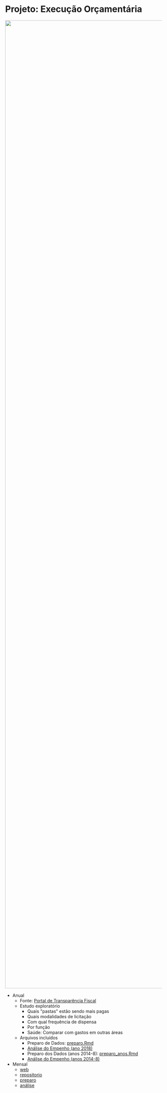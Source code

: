 Projeto: Execução Orçamentária
================

<img src="pics/transparencia_fiscal.png" width="3109" />

-   Anual
    -   Fonte: [Portal de Transparência Fiscal](http://www.transparencia.rj.gov.br/transparencia/faces/OrcamentoTematico/despesa)
    -   Estudo exploratório
        -   Quais "pastas" estão sendo mais pagas
        -   Quais modalidades de licitação
        -   Com qual frequência de dispensa
        -   Por função
        -   Saúde: Comparar com gastos em outras áreas
    -   Arquivos incluídos
        -   Preparo de Dados: [preparo.Rmd](preparo.md)
        -   [Análise do Empenho (ano 2018)](https://dan-reznik.github.io/MP-Execucao-Orcamentaria/empenho.html)
        -   Preparo dos Dados (anos 2014-8): [preparo\_anos.Rmd](preparo_anos.md)
        -   [Análise do Empenho (anos 2014-8)](https://dan-reznik.github.io/MP-Execucao-Orcamentaria/empenho_anos.html)
-   Mensal
    -   [web](https://dan-reznik.github.io/MP-Execucao-Orcamentaria-Mensal/)
    -   [repositorio](https://github.com/dan-reznik/MP-Execucao-Orcamentaria-Mensal)
    -   [preparo](https://dan-reznik.github.io/MP-Execucao-Orcamentaria-Mensal/preparo_mensal.html)
    -   [análise](https://dan-reznik.github.io/MP-Execucao-Orcamentaria-Mensal/analise_mensal.html)

